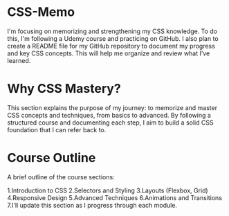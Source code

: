 # CSS-Memo
I'm focusing on memorizing and strengthening my CSS knowledge. To do this, I'm following a Udemy course and practicing on GitHub. I also plan to create a README file for my GitHub repository to document my progress and key CSS concepts. This will help me organize and review what I’ve learned.

# Why CSS Mastery?
This section explains the purpose of my journey: to memorize and master CSS concepts and techniques, from basics to advanced. By following a structured course and documenting each step, I aim to build a solid CSS foundation that I can refer back to.

# Course Outline
A brief outline of the course sections:

1.Introduction to CSS
2.Selectors and Styling
3.Layouts (Flexbox, Grid)
4.Responsive Design
5.Advanced Techniques
6.Animations and Transitions
7.I'll update this section as I progress through each module.
